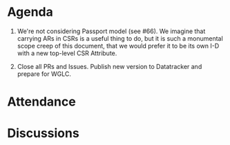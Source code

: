# Agenda

1. We're not considering Passport model (see #66). We imagine that carrying ARs in CSRs is a useful thing to do, but it is such a monumental scope creep of this document, that we would prefer it to be its own I-D with a new top-level CSR Attribute.

2. Close all PRs and Issues. Publish new version to Datatracker and prepare for WGLC.


# Attendance



# Discussions
